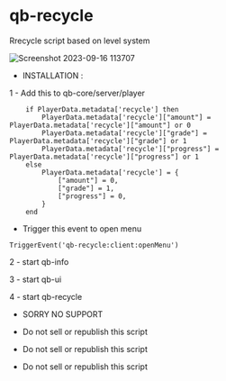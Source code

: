 # qb-recycle
Rrecycle script based on level system

![Screenshot 2023-09-16 113707](https://github.com/uFLOKY/qb-recycle/assets/80961359/0160b4b6-1beb-4307-8316-f0b187eb8bcd)





* INSTALLATION :

 
1 - Add this to qb-core/server/player

```
    if PlayerData.metadata['recycle'] then
        PlayerData.metadata['recycle']["amount"] = PlayerData.metadata['recycle']["amount"] or 0
        PlayerData.metadata['recycle']["grade"] = PlayerData.metadata['recycle']["grade"] or 1
        PlayerData.metadata['recycle']["progress"] = PlayerData.metadata['recycle']["progress"] or 1
    else
        PlayerData.metadata['recycle'] = {
            ["amount"] = 0,
            ["grade"] = 1,
            ["progress"] = 0,
        }
    end
```
* Trigger this event to open menu
```
TriggerEvent('qb-recycle:client:openMenu')
```

2 - start qb-info

3 - start qb-ui

4 - start qb-recycle

* SORRY NO SUPPORT 


* Do not sell or republish this script
* Do not sell or republish this script
* Do not sell or republish this script
